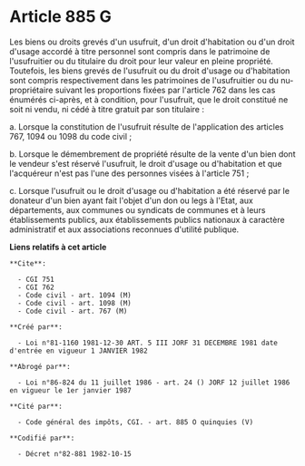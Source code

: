 # Article 885 G

Les biens ou droits grevés d'un usufruit, d'un droit d'habitation ou d'un droit d'usage accordé à titre personnel sont
compris dans le patrimoine de l'usufruitier ou du titulaire du droit pour leur valeur en pleine propriété. Toutefois, les
biens grevés de l'usufruit ou du droit d'usage ou d'habitation sont compris respectivement dans les patrimoines de
l'usufruitier ou du nu-propriétaire suivant les proportions fixées par l'article 762 dans les cas énumérés ci-après, et à
condition, pour l'usufruit, que le droit constitué ne soit ni vendu, ni cédé à titre gratuit par son titulaire :

a. Lorsque la constitution de l'usufruit résulte de l'application des articles 767, 1094 ou 1098 du code civil ;

b. Lorsque le démembrement de propriété résulte de la vente d'un bien dont le vendeur s'est réservé l'usufruit, le droit
d'usage ou d'habitation et que l'acquéreur n'est pas l'une des personnes visées à l'article 751 ;

c. Lorsque l'usufruit ou le droit d'usage ou d'habitation a été réservé par le donateur d'un bien ayant fait l'objet d'un don
ou legs à l'Etat, aux départements, aux communes ou syndicats de communes et à leurs établissements publics, aux
établissements publics nationaux à caractère administratif et aux associations reconnues d'utilité publique.

**Liens relatifs à cet article**

	**Cite**:

	  - CGI 751
	  - CGI 762
	  - Code civil - art. 1094 (M)
	  - Code civil - art. 1098 (M)
	  - Code civil - art. 767 (M)

	**Créé par**:

	  - Loi n°81-1160 1981-12-30 ART. 5 III JORF 31 DECEMBRE 1981 date d'entrée en vigueur 1 JANVIER 1982

	**Abrogé par**:

	  - Loi n°86-824 du 11 juillet 1986 - art. 24 () JORF 12 juillet 1986 en vigueur le 1er janvier 1987

	**Cité par**:

	  - Code général des impôts, CGI. - art. 885 O quinquies (V)

	**Codifié par**:

	  - Décret n°82-881 1982-10-15
